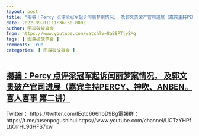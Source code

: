 ```yaml
---
layout: post
title: "揭骗：Percy 点评梁冠军起诉闫丽梦案情况， 及郭文贵破产官司进展（嘉宾主持PERCY、神吹、ANBEN。 喜人喜事 第二讲）"
date: 2022-09-01T11:36:50.000Z
author: 图森破故事会
from: https://www.youtube.com/watch?v=8aB8PTjyBMg
tags: [ 图森破故事会 ]
comments: True
categories: [ 图森破故事会 ]
---
```

<!--1662032210000-->
[揭骗：Percy 点评梁冠军起诉闫丽梦案情况， 及郭文贵破产官司进展（嘉宾主持PERCY、神吹、ANBEN。 喜人喜事 第二讲）](https://www.youtube.com/watch?v=8aB8PTjyBMg)
------

<div>
Twitter： https://twitter.com/IEqtc666hbD9Bg電報群：https://t.me/tusenpogushihui:https://www.youtube.com/channel/UCTzYHPfLtjQlrHL9dHFS7xw
</div>
